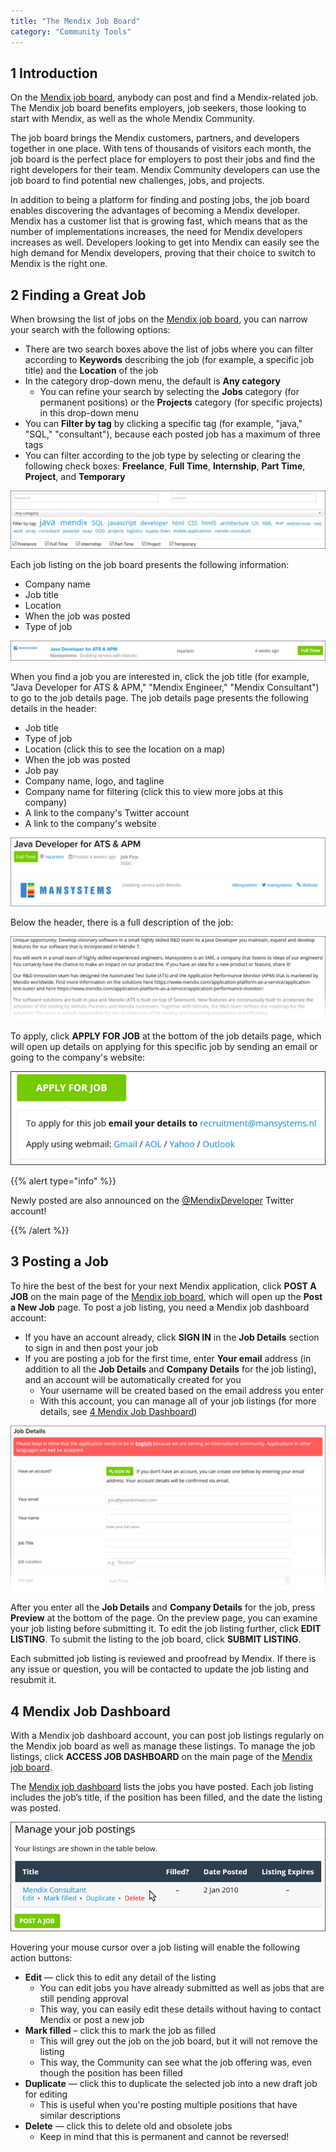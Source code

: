 ```yaml
---
title: "The Mendix Job Board"
category: "Community Tools"
---
```


## 1 Introduction

On the [Mendix job board](https://developers.mendix.com/jobs/), anybody can post and find a Mendix-related job. The Mendix job board benefits employers, job seekers, those looking to start with Mendix, as well as the whole Mendix Community.

The job board brings the Mendix customers, partners, and developers together in one place. With tens of thousands of visitors each month, the job board is the perfect place for employers to post their jobs and find the right developers for their team. Mendix Community developers can use the job board to find potential new challenges, jobs, and projects.

In addition to being a platform for finding and posting jobs, the job board enables discovering the advantages of becoming a Mendix developer. Mendix has a customer list that is growing fast, which means that as the number of implementations increases, the need for Mendix developers increases as well. Developers looking to get into Mendix can easily see the high demand for Mendix developers, proving that their choice to switch to Mendix is the right one.

## 2 Finding a Great Job

When browsing the list of jobs on the [Mendix job board](https://developers.mendix.com/jobs/), you can narrow your search with the following options:

* There are two search boxes above the list of jobs where you can filter according to **Keywords** describing the job (for example, a specific job title) and the **Location** of the job
* In the category drop-down menu, the default is **Any category**
    * You can refine your search by selecting the **Jobs** category (for permanent positions) or the **Projects** category (for specific projects) in this drop-down menu
* You can **Filter by tag** by clicking a specific tag (for example, "java," "SQL," "consultant"), because each posted job has a maximum of three tags
* You can filter according to the job type by selecting or clearing the following check boxes: **Freelance**, **Full Time**, **Internship**, **Part Time**, **Project**, and **Temporary**

![](attachments/mendix-job-board/filtering_options.png)

Each job listing on the job board presents the following information:

* Company name
* Job title
* Location
* When the job was posted
* Type of job

![](attachments/mendix-job-board/listed_job.png)

When you find a job you are interested in, click the job title (for example, "Java Developer for ATS & APM," "Mendix Engineer," "Mendix Consultant") to go to the job details page. The job details page presents the following details in the header:

* Job title
* Type of job
* Location (click this to see the location on a map)
* When the job was posted
* Job pay
* Company name, logo, and tagline
* Company name for filtering (click this to view more jobs at this company)
* A link to the company's Twitter account
* A link to the company's website

![](attachments/mendix-job-board/job_details_header.png)

Below the header, there is a full description of the job:

![](attachments/mendix-job-board/job_descriptions.png)

To apply, click **APPLY FOR JOB** at the bottom of the job details page, which will open up details on applying for this specific job by sending an email or going to the company's website:

![](attachments/mendix-job-board/apply_for_job.png)

{{% alert type="info" %}}

Newly posted are also announced on the [@MendixDeveloper](https://twitter.com/MendixDeveloper) Twitter account!

{{% /alert %}}

## 3 Posting a Job

To hire the best of the best for your next Mendix application, click **POST A JOB** on the main page of the [Mendix job board](https://developers.mendix.com/jobs/), which will open up the **Post a New Job** page. To post a job listing, you need a Mendix job dashboard account:

* If you have an account already, click **SIGN IN** in the **Job Details** section to sign in and then post your job
* If you are posting a job for the first time, enter **Your email** address (in addition to all the **Job Details** and **Company Details** for the job listing), and an account will be automatically created for you
    * Your username will be created based on the email address you enter
    * With this account, you can manage all of your job listings (for more details, see [4 Mendix Job Dashboard](#MendixJobDashboard))

![](attachments/mendix-job-board/post_job.png)

After you enter all the **Job Details** and **Company Details** for the job, press **Preview** at the bottom of the page. On the preview page, you can examine your job listing before submitting it. To edit the job listing further, click **EDIT LISTING**. To submit the listing to the job board, click **SUBMIT LISTING**.

Each submitted job listing is reviewed and proofread by Mendix. If there is any issue or question, you will be contacted to update the job listing and resubmit it.

## 4 Mendix Job Dashboard<a name="MendixJobDashboard"></a>

With a Mendix job dashboard account, you can post job listings regularly on the Mendix job board as well as manage these listings. To manage the job listings, click **ACCESS JOB DASHBOARD** on the main page of the [Mendix job board](https://developers.mendix.com/jobs/).

The [Mendix job dashboard](https://developers.mendix.com/jobs/job-dashboard/) lists the jobs you have posted. Each job listing includes the job’s title, if the position has been filled, and the date the listing was posted.

![](attachments/mendix-job-board/job_dashboard2.png)

Hovering your mouse cursor over a job listing will enable the following action buttons:

* **Edit** — click this to edit any detail of the listing 
    * You can edit jobs you have already submitted as well as jobs that are still pending approval
    * This way, you can easily edit these details without having to contact Mendix or post a new job
* **Mark filled** – click this to mark the job as filled
    * This will grey out the job on the job board, but it will not remove the listing
    * This way, the Community can see what the job offering was, even though the position has been filled
* **Duplicate** — click this to duplicate the selected job into a new draft job for editing
    * This is useful when you're posting multiple positions that have similar descriptions
* **Delete** — click this to delete old and obsolete jobs
    * Keep in mind that this is permanent and cannot be reversed!
